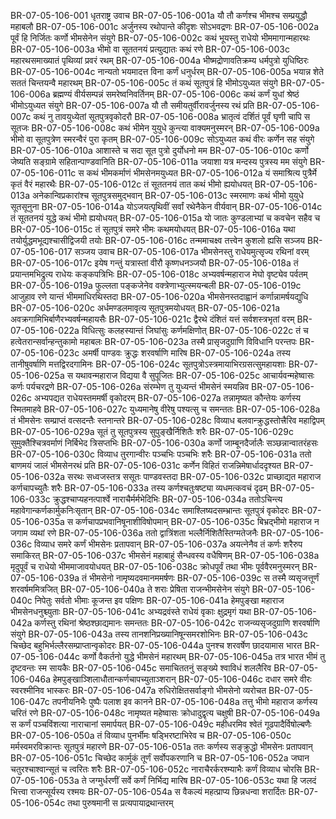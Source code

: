 BR-07-05-106-001	धृतराष्ट्र उवाच
BR-07-05-106-001a	यौ तौ कर्णश्च भीमश्च सम्प्रयुद्धौ महाबलौ
BR-07-05-106-001c	अर्जुनस्य रथोपान्ते कीदृशः सोऽभवद्रणः
BR-07-05-106-002a	पूर्वं हि निर्जितः कर्णो भीमसेनेन संयुगे
BR-07-05-106-002c	कथं भूयस्तु राधेयो भीममागान्महारथः
BR-07-05-106-003a	भीमो वा सूततनयं प्रत्युद्यातः कथं रणे
BR-07-05-106-003c	महारथसमाख्यातं पृथिव्यां प्रवरं रथम्
BR-07-05-106-004a	भीष्मद्रोणावतिक्रम्य धर्मपुत्रो युधिष्ठिरः
BR-07-05-106-004c	नान्यतो भयमादत्त विना कर्णं धनुर्धरम्
BR-07-05-106-005a	भयान्न शेते सततं चिन्तयन्वै महारथम्
BR-07-05-106-005c	तं कथं सूतपुत्रं हि भीमोऽयुध्यत संयुगे
BR-07-05-106-006a	ब्रह्मण्यं वीर्यसम्पन्नं समरेष्वनिवर्तिनम्
BR-07-05-106-006c	कथं कर्णं युधां श्रेष्ठं भीमोऽयुध्यत संयुगे
BR-07-05-106-007a	यौ तौ समीयतुर्वीरावर्जुनस्य रथं प्रति
BR-07-05-106-007c	कथं नु तावयुध्येतां सूतपुत्रवृकोदरौ
BR-07-05-106-008a	भ्रातृत्वं दर्शितं पूर्वं घृणी चापि स सूतजः
BR-07-05-106-008c	कथं भीमेन युयुधे कुन्त्या वाक्यमनुस्मरन्
BR-07-05-106-009a	भीमो वा सूतपुत्रेण स्मरन्वैरं पुरा कृतम्
BR-07-05-106-009c	सोऽयुध्यत कथं वीरः कर्णेन सह संयुगे
BR-07-05-106-010a	आशास्ते च सदा सूत पुत्रो दुर्योधनो मम
BR-07-05-106-010c	कर्णो जेष्यति सङ्ग्रामे सहितान्पाण्डवानिति
BR-07-05-106-011a	जयाशा यत्र मन्दस्य पुत्रस्य मम संयुगे
BR-07-05-106-011c	स कथं भीमकर्माणं भीमसेनमयुध्यत
BR-07-05-106-012a	यं समाश्रित्य पुत्रैर्मे कृतं वैरं महारथैः
BR-07-05-106-012c	तं सूततनयं तात कथं भीमो ह्ययोधयत्
BR-07-05-106-013a	अनेकान्विप्रकारांश्च सूतपुत्रसमुद्भवान्
BR-07-05-106-013c	स्मरमाणः कथं भीमो युयुधे सूतसूनुना
BR-07-05-106-014a	योऽजयत्पृथिवीं सर्वां रथेनैकेन वीर्यवान्
BR-07-05-106-014c	तं सूततनयं युद्धे कथं भीमो ह्ययोधयत्
BR-07-05-106-015a	यो जातः कुण्डलाभ्यां च कवचेन सहैव च
BR-07-05-106-015c	तं सूतपुत्रं समरे भीमः कथमयोधयत्
BR-07-05-106-016a	यथा तयोर्युद्धमभूद्यश्चासीद्विजयी तयोः
BR-07-05-106-016c	तन्ममाचक्ष्व तत्त्वेन कुशलो ह्यसि सञ्जय
BR-07-05-106-017	सञ्जय उवाच
BR-07-05-106-017a	भीमसेनस्तु राधेयमुत्सृज्य रथिनां वरम्
BR-07-05-106-017c	इयेष गन्तुं यत्रास्तां वीरौ कृष्णधनञ्जयौ
BR-07-05-106-018a	तं प्रयान्तमभिद्रुत्य राधेयः कङ्कपत्रिभिः
BR-07-05-106-018c	अभ्यवर्षन्महाराज मेघो वृष्ट्येव पर्वतम्
BR-07-05-106-019a	फुल्लता पङ्कजेनेव वक्त्रेणाभ्युत्स्मयन्बली
BR-07-05-106-019c	आजुहाव रणे यान्तं भीममाधिरथिस्तदा
BR-07-05-106-020a	भीमसेनस्तदाह्वानं कर्णान्नामर्षयद्युधि
BR-07-05-106-020c	अर्धमण्डलमावृत्य सूतपुत्रमयोधयत्
BR-07-05-106-021a	अवक्रगामिभिर्बाणैरभ्यवर्षन्महायसैः
BR-07-05-106-021c	द्वैरथे दंशितं यत्तं सर्वशस्त्रभृतां वरम्
BR-07-05-106-022a	विधित्सुः कलहस्यान्तं जिघांसुः कर्णमक्षिणोत्
BR-07-05-106-022c	तं च हत्वेतरान्सर्वान्हन्तुकामो महाबलः
BR-07-05-106-023a	तस्मै प्रासृजदुग्राणि विविधानि परन्तपः
BR-07-05-106-023c	अमर्षी पाण्डवः क्रुद्धः शरवर्षाणि मारिष
BR-07-05-106-024a	तस्य तानीषुवर्षाणि मत्तद्विरदगामिनः
BR-07-05-106-024c	सूतपुत्रोऽस्त्रमायाभिरग्रसत्सुमहायशाः
BR-07-05-106-025a	स यथावन्महाराज विद्यया वै सुपूजितः
BR-07-05-106-025c	आचार्यवन्महेष्वासः कर्णः पर्यचरद्रणे
BR-07-05-106-026a	संरम्भेण तु युध्यन्तं भीमसेनं स्मयन्निव
BR-07-05-106-026c	अभ्यपद्यत राधेयस्तममर्षी वृकोदरम्
BR-07-05-106-027a	तन्नामृष्यत कौन्तेयः कर्णस्य स्मितमाहवे
BR-07-05-106-027c	युध्यमानेषु वीरेषु पश्यत्सु च समन्ततः
BR-07-05-106-028a	तं भीमसेनः सम्प्राप्तं वत्सदन्तैः स्तनान्तरे
BR-07-05-106-028c	विव्याध बलवान्क्रुद्धस्तोत्त्रैरिव महाद्विपम्
BR-07-05-106-029a	सूतं तु सूतपुत्रस्य सुपुङ्खैर्निशितैः शरैः
BR-07-05-106-029c	सुमुक्तैश्चित्रवर्माणं निर्बिभेद त्रिसप्तभिः
BR-07-05-106-030a	कर्णो जाम्बूनदैर्जालैः सञ्छन्नान्वातरंहसः
BR-07-05-106-030c	विव्याध तुरगान्वीरः पञ्चभिः पञ्चभिः शरैः
BR-07-05-106-031a	ततो बाणमयं जालं भीमसेनरथं प्रति
BR-07-05-106-031c	कर्णेन विहितं राजन्निमेषार्धाददृश्यत
BR-07-05-106-032a	सरथः सध्वजस्तत्र ससूतः पाण्डवस्तदा
BR-07-05-106-032c	प्राच्छाद्यत महाराज कर्णचापच्युतैः शरैः
BR-07-05-106-033a	तस्य कर्णश्चतुःषष्ट्या व्यधमत्कवचं दृढम्
BR-07-05-106-033c	क्रुद्धश्चाप्यहनत्पार्श्वे नाराचैर्मर्मभेदिभिः
BR-07-05-106-034a	ततोऽचिन्त्य महावेगान्कर्णकार्मुकनिःसृतान्
BR-07-05-106-034c	समाश्लिष्यदसम्भ्रान्तः सूतपुत्रं वृकोदरः
BR-07-05-106-035a	स कर्णचापप्रभवानिषूनाशीविषोपमान्
BR-07-05-106-035c	बिभ्रद्भीमो महाराज न जगाम व्यथां रणे
BR-07-05-106-036a	ततो द्वात्रिंशता भल्लैर्निशितैस्तिग्मतेजनैः
BR-07-05-106-036c	विव्याध समरे कर्णं भीमसेनः प्रतापवान्
BR-07-05-106-037a	अयत्नेनैव तं कर्णः शरैरुप समाकिरत्
BR-07-05-106-037c	भीमसेनं महाबाहुं सैन्धवस्य वधैषिणम्
BR-07-05-106-038a	मृदुपूर्वं च राधेयो भीममाजावयोधयत्
BR-07-05-106-038c	क्रोधपूर्वं तथा भीमः पूर्ववैरमनुस्मरन्
BR-07-05-106-039a	तं भीमसेनो नामृष्यदवमानममर्षणः
BR-07-05-106-039c	स तस्मै व्यसृजत्तूर्णं शरवर्षममित्रजित्
BR-07-05-106-040a	ते शराः प्रेषिता राजन्भीमसेनेन संयुगे
BR-07-05-106-040c	निपेतुः सर्वतो भीमाः कूजन्त इव पक्षिणः
BR-07-05-106-041a	हेमपुङ्खा महाराज भीमसेनधनुश्च्युताः
BR-07-05-106-041c	अभ्यद्रवंस्ते राधेयं वृकाः क्षुद्रमृगं यथा
BR-07-05-106-042a	कर्णस्तु रथिनां श्रेष्ठश्छाद्यमानः समन्ततः
BR-07-05-106-042c	राजन्व्यसृजदुग्राणि शरवर्षाणि संयुगे
BR-07-05-106-043a	तस्य तानशनिप्रख्यानिषून्समरशोभिनः
BR-07-05-106-043c	चिच्छेद बहुभिर्भल्लैरसम्प्राप्तान्वृकोदरः
BR-07-05-106-044a	पुनश्च शरवर्षेण छादयामास भारत
BR-07-05-106-044c	कर्णो वैकर्तनो युद्धे भीमसेनं महारथम्
BR-07-05-106-045a	तत्र भारत भीमं तु दृष्टवन्तः स्म सायकैः
BR-07-05-106-045c	समाचिततनुं सङ्ख्ये श्वाविधं शललैरिव
BR-07-05-106-046a	हेमपुङ्खाञ्शिलाधौतान्कर्णचापच्युताञ्शरान्
BR-07-05-106-046c	दधार समरे वीरः स्वरश्मीनिव भास्करः
BR-07-05-106-047a	रुधिरोक्षितसर्वाङ्गो भीमसेनो व्यरोचत
BR-07-05-106-047c	तपनीयनिभैः पुष्पैः पलाश इव कानने
BR-07-05-106-048a	तत्तु भीमो महाराज कर्णस्य चरितं रणे
BR-07-05-106-048c	नामृष्यत महेष्वासः क्रोधादुद्वृत्य चक्षुषी
BR-07-05-106-049a	स कर्णं पञ्चविंशत्या नाराचानां समार्पयत्
BR-07-05-106-049c	महीधरमिव श्वेतं गूढपादैर्विषोल्बणैः
BR-07-05-106-050a	तं विव्याध पुनर्भीमः षड्भिरष्टाभिरेव च
BR-07-05-106-050c	मर्मस्वमरविक्रान्तः सूतपुत्रं महारणे
BR-07-05-106-051a	ततः कर्णस्य सङ्क्रुद्धो भीमसेनः प्रतापवान्
BR-07-05-106-051c	चिच्छेद कार्मुकं तूर्णं सर्वोपकरणानि च
BR-07-05-106-052a	जघान चतुरश्चाश्वान्सूतं च त्वरितः शरैः
BR-07-05-106-052c	नाराचैरर्करश्म्याभैः कर्णं विव्याध चोरसि
BR-07-05-106-053a	ते जग्मुर्धरणीं सर्वे कर्णं निर्भिद्य मारिष
BR-07-05-106-053c	यथा हि जलदं भित्त्वा राजन्सूर्यस्य रश्मयः
BR-07-05-106-054a	स वैकल्यं महत्प्राप्य छिन्नधन्वा शरार्दितः
BR-07-05-106-054c	तथा पुरुषमानी स प्रत्यपायाद्रथान्तरम्

